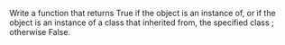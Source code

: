 Write a function that returns True if the object is an instance of, or if the object is an instance of a class that inherited from, the specified class ; otherwise False.
